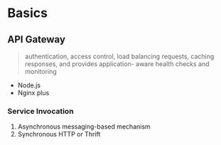 # Basics

## API Gateway

>  authentication, access control, load balancing requests, caching responses, and provides application- aware health checks and monitoring

- Node.js
- Nginx plus

### Service Invocation

1. Asynchronous messaging-based mechanism
2. Synchronous HTTP or Thrift